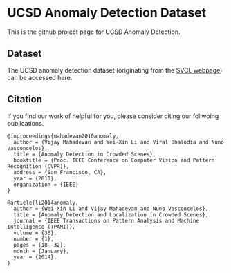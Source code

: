 # UCSD Anomaly Detection Dataset
This is the github project page for UCSD Anomaly Detection.

## Dataset
The UCSD anomaly detection dataset (originating from the [SVCL webpage](http://www.svcl.ucsd.edu/projects/anomaly/dataset.htm)) can be accessed here.

## Citation
If you find our work of helpful for you, please consider citing our follwoing publications.
```
@inproceedings{mahadevan2010anomaly,
  author = {Vijay Mahadevan and Wei-Xin Li and Viral Bhalodia and Nuno Vasconcelos},
  title = {Anomaly Detection in Crowded Scenes},
  booktitle = {Proc. IEEE Conference on Computer Vision and Pattern Recognition (CVPR)},
  address = {San Francisco, CA},
  year = {2010},
  organization = {IEEE}
}

@article{li2014anomaly,
  author = {Wei-Xin Li and Vijay Mahadevan and Nuno Vasconcelos},
  title = {Anomaly Detection and Localization in Crowded Scenes},
  journal = {IEEE Transactions on Pattern Analysis and Machine Intelligence (TPAMI)},
  volume = {36},
  number = {1},
  pages = {18--32},
  month = {January},
  year = {2014},
}
```
